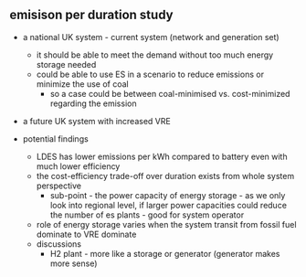 ## emisison per duration study

- a national UK system - current system (network and generation set)
  - it should be able to meet the demand without too much energy storage needed
  - could be able to use ES in a scenario to reduce emissions or minimize the use of coal 
    - so a case could be between coal-minimised vs. cost-minimized regarding the emission
- a future UK system with increased VRE 




- potential findings
  - LDES has lower emissions per kWh compared to battery even with much lower efficiency
  - the cost-efficiency trade-off over duration exists from whole system perspective  
    - sub-point - the power capacity of energy storage - as we only look into regional level, if larger power capacities could reduce the number of es plants - good for system operator  
  - role of energy storage varies when the system transit from fossil fuel dominate to VRE dominate
  - discussions
    - H2 plant - more like a storage or generator (generator makes more sense)